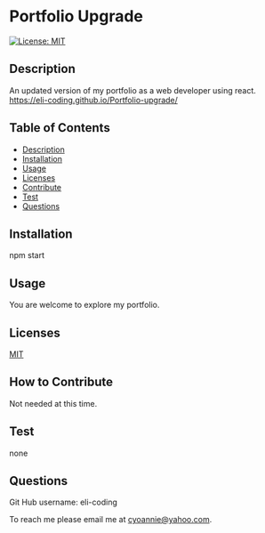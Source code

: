# Portfolio Upgrade

  [![License: MIT](https://img.shields.io/badge/License-MIT-yellow.svg)](https://opensource.org/licenses/MIT)
        
## Description
An updated version of my portfolio as a web developer using react.
https://eli-coding.github.io/Portfolio-upgrade/

## Table of Contents
* [Description](#description)
* [Installation](#installation)
* [Usage](#usage)
* [Licenses](#licenses)
* [Contribute](#contribute)
* [Test](#test)
* [Questions](#questions)


## Installation

npm start

## Usage

You are welcome to explore my portfolio.

## Licenses

[MIT](https://choosealicense.com/licenses/mit/)

## How to Contribute

Not needed at this time.

## Test
none

## Questions
 
Git Hub username:
eli-coding

To reach me please email me at cyoannie@yahoo.com.  



